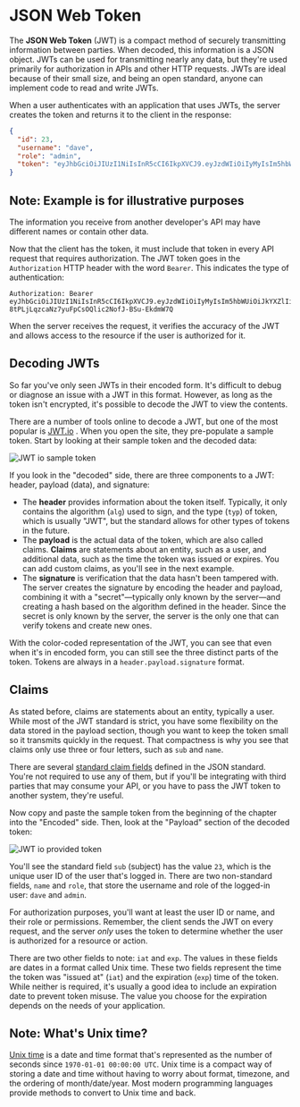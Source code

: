 # JSON Web Token

The **JSON Web Token** (JWT) is a compact method of securely transmitting information between parties. When decoded, this information is a JSON object. JWTs can be used for transmitting nearly any data, but they're used primarily for authorization in APIs and other HTTP requests. JWTs are ideal because of their small size, and being an open standard, anyone can implement code to read and write JWTs.

When a user authenticates with an application that uses JWTs, the server creates the token and returns it to the client in the response:

```json
{
  "id": 23,
  "username": "dave",
  "role": "admin",
  "token": "eyJhbGciOiJIUzI1NiIsInR5cCI6IkpXVCJ9.eyJzdWIiOiIyMyIsIm5hbWUiOiJkYXZlIiwicm9sZSI6ImFkbWluIiwiaWF0IjoxNTkwNzgwNTcwLCJleHAiOjE1OTEzODUzNzB9.k-8tPLjLqzcaNz7yuFpCsOQlic2NofJ-BSu-EkdmW7Q"
}
```

## Note: Example is for illustrative purposes

The information you receive from another developer's API may have different names or contain other data.

Now that the client has the token, it must include that token in every API request that requires authorization. The JWT token goes in the `Authorization` HTTP header with the word `Bearer`. This indicates the type of authentication:

```
Authorization: Bearer eyJhbGciOiJIUzI1NiIsInR5cCI6IkpXVCJ9.eyJzdWIiOiIyMyIsIm5hbWUiOiJkYXZlIiwicm9sZSI6ImFkbWluIiwiaWF0IjoxNTkwNzgwNTcwLCJleHAiOjE1OTEzODUzNzB9.k-8tPLjLqzcaNz7yuFpCsOQlic2NofJ-BSu-EkdmW7Q
```

When the server receives the request, it verifies the accuracy of the JWT and allows access to the resource if the user is authorized for it.

## Decoding JWTs

So far you've only seen JWTs in their encoded form. It's difficult to debug or diagnose an issue with a JWT in this format. However, as long as the token isn't encrypted, it's possible to decode the JWT to view the contents.

There are a number of tools online to decode a JWT, but one of the most popular is [JWT.io](https://jwt.io/#debugger-io) . When you open the site, they pre-populate a sample token. Start by looking at their sample token and the decoded data:

![JWT io sample token](https://user-images.githubusercontent.com/94882786/176076075-212f9f30-74e4-4349-b3de-7c67d6de7b26.png)

If you look in the "decoded" side, there are three components to a JWT: header, payload (data), and signature:

-   The **header** provides information about the token itself. Typically, it only contains the algorithm (`alg`) used to sign, and the type (`typ`) of token, which is usually "JWT", but the standard allows for other types of tokens in the future.
-   The **payload** is the actual data of the token, which are also called claims. **Claims** are statements about an entity, such as a user, and additional data, such as the time the token was issued or expires. You can add custom claims, as you'll see in the next example.
-   The **signature** is verification that the data hasn't been tampered with. The server creates the signature by encoding the header and payload, combining it with a "secret"—typically only known by the server—and creating a hash based on the algorithm defined in the header. Since the secret is only known by the server, the server is the only one that can verify tokens and create new ones.

With the color-coded representation of the JWT, you can see that even when it's in encoded form, you can still see the three distinct parts of the token. Tokens are always in a `header.payload.signature` format.

## Claims

As stated before, claims are statements about an entity, typically a user. While most of the JWT standard is strict, you have some flexibility on the data stored in the payload section, though you want to keep the token small so it transmits quickly in the request. That compactness is why you see that claims only use three or four letters, such as `sub` and `name`.

There are several [standard claim fields](https://en.wikipedia.org/wiki/JSON_Web_Token#Standard_fields) defined in the JSON standard. You're not required to use any of them, but if you'll be integrating with third parties that may consume your API, or you have to pass the JWT token to another system, they're useful.

Now copy and paste the sample token from the beginning of the chapter into the "Encoded" side. Then, look at the "Payload" section of the decoded token:

![JWT io provided token](https://user-images.githubusercontent.com/94882786/176076143-52f27384-8d8c-4c83-955c-5d145c97a203.png)

You'll see the standard field `sub` (subject) has the value `23`, which is the unique user ID of the user that's logged in. There are two non-standard fields, `name` and `role`, that store the username and role of the logged-in user: `dave` and `admin`.

For authorization purposes, you'll want at least the user ID or name, and their role or permissions. Remember, the client sends the JWT on every request, and the server _only_ uses the token to determine whether the user is authorized for a resource or action.

There are two other fields to note: `iat` and `exp`. The values in these fields are dates in a format called Unix time. These two fields represent the time the token was "issued at" (`iat`) and the expiration (`exp`) time of the token. While neither is required, it's usually a good idea to include an expiration date to prevent token misuse. The value you choose for the expiration depends on the needs of your application.

## Note: What's Unix time?

[Unix time](https://en.wikipedia.org/wiki/Unix_time) is a date and time format that's represented as the number of seconds since `1970-01-01 00:00:00 UTC`. Unix time is a compact way of storing a date and time without having to worry about format, timezone, and the ordering of month/date/year. Most modern programming languages provide methods to convert to Unix time and back.
